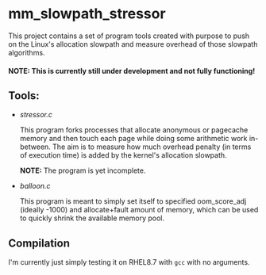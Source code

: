 # mm_slowpath_stressor
This project contains a set of program tools created with purpose to push on the Linux's allocation slowpath and measure overhead of those slowpath algorithms.

#### NOTE: This is currently still under development and not fully functioning!

## Tools:
- *stressor.c*
  
  This program forks processes that allocate anonymous or pagecache memory and then touch each page while doing some arithmetic work in-between.
  The aim is to measure how much overhead penalty (in terms of execution time) is added by the kernel's allocation slowpath.
  
  **NOTE:** The program is yet incomplete.


- *balloon.c*
  
  This program is meant to simply set itself to specified oom_score_adj (ideally -1000) and allocate+fault amount of memory, which can be used to quickly shrink the available memory pool.
 

## Compilation
I'm currently just simply testing it on RHEL8.7 with `gcc` with no arguments.
